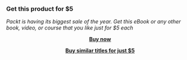
### Get this product for $5

<i>Packt is having its biggest sale of the year. Get this eBook or any other book, video, or course that you like just for $5 each</i>


<b><p align='center'>[Buy now](https://packt.link/9781801079112)</p></b>


<b><p align='center'>[Buy similar titles for just $5](https://subscription.packtpub.com/search)</p></b>



